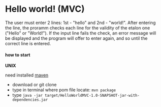# Hello world! (MVC)
The user must enter 2 lines:
1st - "hello" and
2nd - "world!".
After entering the line, the proramm checks each line for the validity of the etalon one ("Hello" or "World!").
If the input line fails the check, an error message will be displayed and the program will offer to enter again, and so until the correct line is entered.

#### how to start
__UNIX__


need installed [maven](https://maven.apache.org/install.html)
 - download or git clone
 - type in terminal where pom file locate: ```mvn package```
 - type ```java -jar target/HelloWorldMVC-1.0-SNAPSHOT-jar-with-dependencies.jar ```

